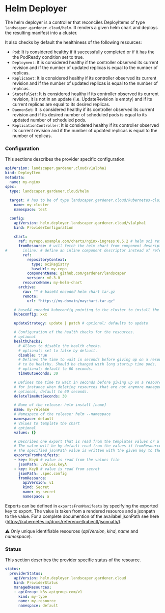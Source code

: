 # Helm Deployer

The helm deployer is a controller that reconciles DeployItems of type `landscaper.gardener.cloud/helm`. It renders a given helm chart and deploys the resulting manifest into a cluster.

It also checks by default the healthiness of the following resources:
* `Pod`: It is considered healthy if it successfully completed
or if it has the the PodReady condition set to true.
* `Deployment`: It is considered healthy if the controller observed
its current revision and if the number of updated replicas is equal
to the number of replicas.
* `ReplicaSet`: It is considered healthy if its controller observed
its current revision and if the number of updated replicas is equal to the number of replicas.
* `StatefulSet`: It is considered healthy if its controller observed
its current revision, it is not in an update (i.e. UpdateRevision is empty)
and if its current replicas are equal to its desired replicas.
* `DaemonSet`: It is considered healthy if its controller observed
its current revision and if its desired number of scheduled pods is equal
to its updated number of scheduled pods.
* `ReplicationController`: It is considered healthy if its controller observed
its current revision and if the number of updated replicas is equal to the number of replicas.

### Configuration

This sections describes the provider specific configuration.

```yaml
apiVersion: landscaper.gardener.cloud/v1alpha1
kind: DeployItem
metadata:
  name: my-nginx
spec:
  type: landscaper.gardener.cloud/helm
  
  target: # has to be of type landscaper.gardener.cloud/kubernetes-cluster
    name: my-cluster
    namespace: test

  config:
    apiVersion: helm.deployer.landscaper.gardener.cloud/v1alpha1
    kind: ProviderConfiguration
    
    chart:
      ref: myrepo.example.com/charts/nginx-ingress:0.5.2 # helm oci ref
      fromResource: # will fetch the helm chart from component descriptor resource of type helm chart
#       inline: # define an inline component descriptor instead of referencing a remote
        ref:
          repositoryContext:
            type: ociRegistry
            baseUrl: my-repo
          componentName: github.com/gardener/landscaper
          version: v0.3.0
        resourceName: my-helm-chart
      archive:
        raw: "" # base64 encoded helm chart tar.gz
        remote:
          url: "https://my-domain/maychart.tar.gz"

    # base64 encoded kubeconfig pointing to the cluster to install the chart
    kubeconfig: xxx

    updateStrategy: update | patch # optional; defaults to update

    # Configuration of the health checks for the resources.
    # optional
    healthChecks:
      # Allows to disable the health checks.
      # optional; set to false by default.
      disable: true
      # Defines the time to wait in seconds before giving up on a resource
      # to be healthy. Should be changed with long startup time pods.
      # optional; default to 60 seconds.
      timeOutSeconds: 30

    # Defines the time to wait in seconds before giving up on a resource to be deleted,
    # for instance when deleting resources that are not anymore managed from this DeployItem.
    # optional; default to 60 seconds.
    deleteTimeOutSeconds: 30

    # Name of the release: helm install [name]
    name: my-release
    # Namespace of the release: helm --namespace
    namespace: default
    # Values to template the chart
    # optional
    values: {}

    # Describes one export that is read from the templates values or a templated resource.
    # The value will be by default read from the values if fromResource is not specified.
    # The specified jsonPath value is written with the given key to the exported configuration.
    exportsFromManifests:
    - key: KeyA # value is read from the values file
      jsonPath: .Values.keyA
    - key: KeyB # value is read from secret
      jsonPath: .spec.config
      fromResource:
        apiVersion: v1
        kind: Secret
        name: my-secret
        namespace: a
```

Exports can be defined in `exportsFromManifests` by specifying the exported key to export.
The value is taken from a rendered resource and a jsonpath to the value.
For a complete documention of the availabel jsonPath see here (https://kubernetes.io/docs/reference/kubectl/jsonpath/).

:warning: Only unique identifiable resources (_apiVersion_, _kind_, _name_ and _namespace_).

### Status

This section describes the provider specific status of the resource.

```yaml
status:
  providerStatus:
    apiVersion: helm.deployer.landscaper.gardener.cloud
    kind: ProviderStatus
    managedResources:
    - apiGroup: k8s.apigroup.com/v1
      kind: my-type
      name: my-resource
      namespace: default
```
